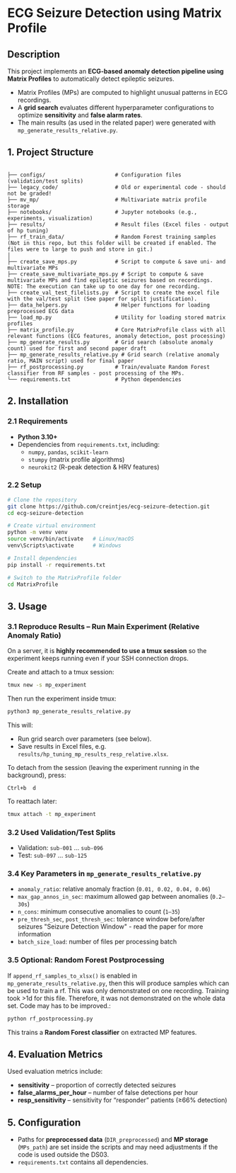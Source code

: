 # ECG Seizure Detection using Matrix Profile 

## Description  
This project implements an **ECG-based anomaly detection pipeline using Matrix Profiles** to automatically detect epileptic seizures.  

- Matrix Profiles (MPs) are computed to highlight unusual patterns in ECG recordings.  
- A **grid search** evaluates different hyperparameter configurations to optimize **sensitivity** and **false alarm rates**.  
- The main results (as used in the related paper) were generated with `mp_generate_results_relative.py`.  


## 1. Project Structure  

```plaintext

├── configs/                      # Configuration files (validation/test splits)
├── legacy_code/                  # Old or experimental code - should not be graded!
├── mv_mp/                        # Multivariate matrix profile storage
├── notebooks/                    # Jupyter notebooks (e.g., experiments, visualization)
├── results/                      # Result files (Excel files - output of hp tuning)
├── rf_train_data/                # Random Forest training samples (Not in this repo, but this folder will be created if enabled. The files were to large to push and store in git.)
│
├── create_save_mps.py            # Script to compute & save uni- and multivariate MPs
├── create_save_multivariate_mps.py # Script to compute & save multivariate MPs and find epileptic seizures based on recordings. NOTE: The execution can take up to one day for one recording.
├── create_val_test_filelists.py  # Script to create the excel file with the val/test split (See paper for split justification).
├── data_helpers.py               # Helper functions for loading preprocessed ECG data
├── load_mp.py                    # Utility for loading stored matrix profiles
├── matrix_profile.py             # Core MatrixProfile class with all relevant functions (ECG features, anomaly detection, post processing)
├── mp_generate_results.py        # Grid search (absolute anomaly count) used for first and second paper draft
├── mp_generate_results_relative.py # Grid search (relative anomaly ratio, MAIN script) used for final paper
├── rf_postprocessing.py          # Train/evaluate Random Forest classifier from RF samples - post processing of the MPs.
└── requirements.txt              # Python dependencies
```
## 2. Installation  

### 2.1 Requirements  
- **Python 3.10+**  
- Dependencies from `requirements.txt`, including:  
  - `numpy`, `pandas`, `scikit-learn`  
  - `stumpy` (matrix profile algorithms)  
  - `neurokit2` (R-peak detection & HRV features) 

### 2.2 Setup  

```bash
# Clone the repository
git clone https://github.com/creintjes/ecg-seizure-detection.git
cd ecg-seizure-detection

# Create virtual environment
python -m venv venv
source venv/bin/activate   # Linux/macOS
venv\Scripts\activate      # Windows

# Install dependencies
pip install -r requirements.txt

# Switch to the MatrixProfile folder
cd MatrixProfile 
```


## 3. Usage  


### 3.1 Reproduce Results – Run Main Experiment (Relative Anomaly Ratio)  

On a server, it is **highly recommended to use a tmux session** so the experiment keeps running even if your SSH connection drops.  

Create and attach to a tmux session:  
```bash
tmux new -s mp_experiment
```

Then run the experiment inside tmux:  
```bash
python3 mp_generate_results_relative.py
```

This will:  
- Run grid search over parameters (see below).  
- Save results in Excel files, e.g. `results/hp_tuning_mp_results_resp_relative.xlsx`.  

To detach from the session (leaving the experiment running in the background), press:  
```
Ctrl+b  d
```

To reattach later:  
```bash
tmux attach -t mp_experiment
```



### 3.2 Used Validation/Test Splits  
- Validation: `sub-001` … `sub-096`  
- Test: `sub-097` … `sub-125`  


### 3.4 Key Parameters in `mp_generate_results_relative.py`  
- `anomaly_ratio`: relative anomaly fraction (`0.01, 0.02, 0.04, 0.06`)  
- `max_gap_annos_in_sec`: maximum allowed gap between anomalies (`0.2–30s`)  
- `n_cons`: minimum consecutive anomalies to count (`1–35`)  
- `pre_thresh_sec`, `post_thresh_sec`: tolerance window before/after seizures "Seizure Detection Window" - read the paper for more information 
- `batch_size_load`: number of files per processing batch  

### 3.5 Optional: Random Forest Postprocessing  
If `append_rf_samples_to_xlsx()` is enabled in `mp_generate_results_relative.py`, then this will produce samples which can be used to train a rf. This was only demonstrated on one recording. Training took >1d for this file. Therefore, it was not demonstrated on the whole data set. Code may has to be improved.:  
```bash
python rf_postprocessing.py
```
This trains a **Random Forest classifier** on extracted MP features.  



## 4. Evaluation Metrics  

Used evaluation metrics include:  
- **sensitivity** – proportion of correctly detected seizures  
- **false_alarms_per_hour** – number of false detections per hour  
- **resp_sensitivity** – sensitivity for “responder” patients (≥66% detection)  


## 5. Configuration  

- Paths for **preprocessed data** (`DIR_preprocessed`) and **MP storage** (`MPs_path`) are set inside the scripts and may need adjustments if the code is used outside the DS03.  
- `requirements.txt` contains all dependencies.  

